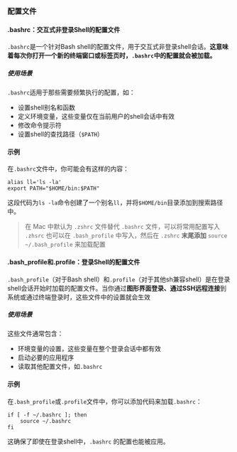 ### 配置文件

#### .bashrc：交互式非登录Shell的配置文件

`.bashrc`是一个针对Bash shell的配置文件，用于交互式非登录shell会话。**这意味着每次你打开一个新的终端窗口或标签页时，`.bashrc`中的配置就会被加载。**

##### 使用场景

`.bashrc`适用于那些需要频繁执行的配置，如：

- 设置shell别名和函数
- 定义环境变量，这些变量仅在当前用户的shell会话中有效
- 修改命令提示符
- 设置shell的查找路径（`$PATH`）

#### 示例

在`.bashrc`文件中，你可能会有这样的内容：

```shell
alias ll='ls -la'
export PATH="$HOME/bin:$PATH"
```

这段代码为`ls -la`命令创建了一个别名`ll`，并将`$HOME/bin`目录添加到搜索路径中。

> 在 Mac 中默认为 `.zshrc` 文件替代 `.bashrc` 文件，可以将常用配置写入 `.zhsrc` 也可以在 `.bash_profile` 中写入，然后在 `.zshrc` **末尾添加** `source ~/.bash_profile` 来加载配置



#### .bash_profile和.profile：登录Shell的配置文件

`.bash_profile`（对于Bash shell）和`.profile`（对于其他sh兼容shell）是在登录shell会话开始时加载的配置文件。当你通过**图形界面登录、通过SSH远程连接**到系统或通过终端登录时，这些文件中的设置就会生效

##### 使用场景

这些文件通常包含：

- 环境变量的设置，这些变量在整个登录会话中都有效
- 启动必要的应用程序
- 读取其他配置文件，如`.bashrc`

#### 示例

在`.bash_profile`或`.profile`文件中，你可以添加代码来加载`.bashrc`：

```shell
if [ -f ~/.bashrc ]; then
    source ~/.bashrc
fi
```

这确保了即使在登录shell中，`.bashrc` 的配置也能被应用。

